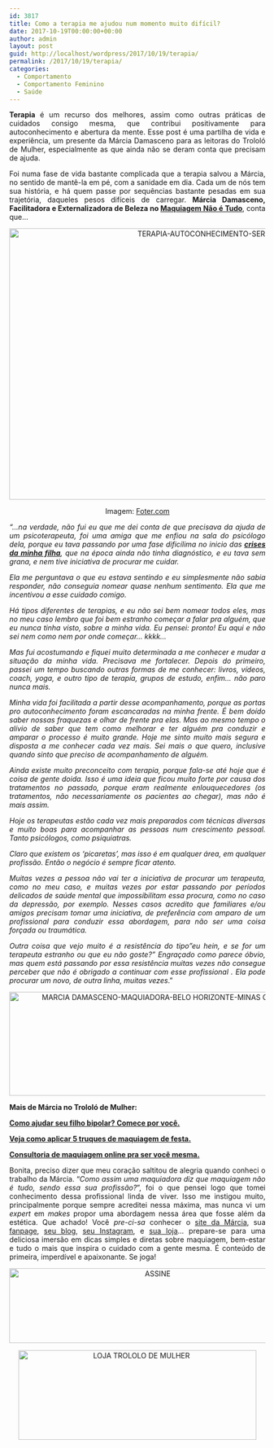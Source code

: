 ```yaml
---
id: 3817
title: Como a terapia me ajudou num momento muito difícil?
date: 2017-10-19T00:00:00+00:00
author: admin
layout: post
guid: http://localhost/wordpress/2017/10/19/terapia/
permalink: /2017/10/19/terapia/
categories:
  - Comportamento
  - Comportamento Feminino
  - Saúde
---
```

<p align="justify">
  <strong>Terapia </strong>é um recurso dos melhores, assim como outras práticas de cuidados consigo mesma, que contribui positivamente para autoconhecimento e abertura da mente. Esse post é uma partilha de vida e experiência, um presente da Márcia Damasceno para as leitoras do Trololó de Mulher, especialmente as que ainda não se deram conta que precisam de ajuda.
</p>

<p align="justify">
  Foi numa fase de vida bastante complicada que a terapia salvou a Márcia, no sentido de mantê-la em pé, com a sanidade em dia. Cada um de nós tem sua história, e há quem passe por sequências bastante pesadas em sua trajetória, daqueles pesos difíceis de carregar. <strong>Márcia Damasceno, Facilitadora e Externalizadora de Beleza no </strong><a href="https://www.facebook.com/maquiagemnaoetudo/" target="_blank"><strong>Maquiagem Não é Tudo</strong></a>, conta que…
</p>

<p align="center">
  <img class="alignnone size-full wp-image-14288" src="http://www.trololodemulher.com.br/blog/wp-content/uploads/2017/10/TERAPIA-AUTOCONHECIMENTO-SERENIDADE.jpg" alt="TERAPIA-AUTOCONHECIMENTO-SERENIDADE" width="800" height="533" />
</p>

<p align="center">
  Imagem: <a href="http://foter.com/re/817f32" target="_blank">Foter.com</a>
</p>

<p align="justify">
  <em>“…na verdade, não fui eu que me dei conta de que precisava da ajuda de um psicoterapeuta, foi uma amiga que me enfiou na sala do psicólogo dela, porque eu tava passando por uma fase dificílima no inicio das </em><a href="http://www.trololodemulher.com.br/2017/09/20/filho-bipolar/" target="_blank"><strong><em>crises da minha filha</em></strong></a><em>, que na época ainda não tinha diagnóstico, e eu tava sem grana, e nem tive iniciativa de procurar me cuidar.</em>
</p>

<p align="justify">
  <em>Ela me perguntava o que eu estava sentindo e eu simplesmente não sabia responder, não conseguia nomear quase nenhum sentimento. Ela que me incentivou a esse cuidado comigo.</em>
</p>

<p align="justify">
  <em>Há tipos diferentes de terapias, e eu não sei bem nomear todos eles, mas no meu caso lembro que foi bem estranho começar a falar pra alguém, que eu nunca tinha visto, sobre a minha vida. Eu pensei: pronto! Eu aqui e não sei nem como nem por onde começar&#8230; kkkk…<br /> </em>
</p>

<p align="justify">
  <em>Mas fui acostumando e fiquei muito determinada a me conhecer e mudar a situação da minha vida. Precisava me fortalecer. Depois do primeiro, passei um tempo buscando outras formas de me conhecer: livros, vídeos, coach, yoga, e outro tipo de terapia, grupos de estudo, enfim&#8230; não paro nunca mais.</em>
</p>

<p align="justify">
  <em>Minha vida foi facilitada a partir desse acompanhamento, porque as portas pro autoconhecimento foram escancaradas na minha frente. É bem doído saber nossas fraquezas e olhar de frente pra elas. Mas ao mesmo tempo o alívio de saber que tem como melhorar e ter alguém pra conduzir e amparar o processo é muito grande. Hoje me sinto muito mais segura e disposta a me conhecer cada vez mais. Sei mais o que quero, inclusive quando sinto que preciso de acompanhamento de alguém. </em>
</p>

<p align="justify">
  <em>Ainda existe muito preconceito com terapia, porque fala-se até hoje que é coisa de gente doida. Isso é uma ideia que ficou muito forte por causa dos tratamentos no passado, porque eram realmente enlouquecedores (os tratamentos, não necessariamente os pacientes ao chegar), mas não é mais assim.</em>
</p>

<p align="justify">
  <em>Hoje os terapeutas estão cada vez mais preparados com técnicas diversas e muito boas para acompanhar as pessoas num crescimento pessoal. Tanto psicólogos, como psiquiatras.</em>
</p>

<p align="justify">
  <em>Claro que existem os &#8216;picaretas&#8217;, mas isso é em qualquer área, em qualquer profissão. Então o negócio é sempre ficar atento.</em>
</p>

<p align="justify">
  <em>Muitas vezes a pessoa não vai ter a iniciativa de procurar um terapeuta, como no meu caso, e muitas vezes por estar passando por períodos delicados de saúde mental que impossibilitam essa procura, como no caso da depressão, por exemplo. Nesses casos acredito que familiares e/ou amigos precisam tomar uma iniciativa, de preferência com amparo de um profissional para conduzir essa abordagem, para não ser uma coisa forçada ou traumática.</em>
</p>

<p align="justify">
  <em>Outra coisa que vejo muito é a resistência do tipo&#8221;eu hein, e se for um terapeuta estranho ou que eu não goste?&#8221; Engraçado como parece óbvio, mas quem está passando por essa resistência muitas vezes não consegue perceber que não é obrigado a continuar com esse profissional . Ela pode procurar um novo, de outra linha, muitas vezes</em>.”
</p>

<p align="center">
  <img class="alignnone size-full wp-image-11903" src="http://www.trololodemulher.com.br/blog/wp-content/uploads/2016/02/MARCIA-DAMASCENO-MAQUIADORA-BELO-HORIZONTE-MINAS-GERAIS-MAQUIAGEM-NAO-E-TUDO2.jpg" alt="MARCIA DAMASCENO-MAQUIADORA-BELO HORIZONTE-MINAS GERAIS-MAQUIAGEM NAO E TUDO[2]" width="800" height="204" />
</p>

<p align="justify">
  <strong>Mais de Márcia no Trololó de Mulher:</strong>
</p>

<p align="justify">
  <a href="http://www.trololodemulher.com.br/2017/09/20/filho-bipolar/" target="_blank"><strong>Como ajudar seu filho bipolar? Comece por você.</strong></a>
</p>

<p align="justify">
  <a href="http://www.trololodemulher.com.br/2017/02/23/maquiagem-de-festa/" target="_blank"><strong>Veja como aplicar 5 truques de maquiagem de festa.</strong></a>
</p>

<p align="justify">
  <a href="http://www.trololodemulher.com.br/2016/12/15/consultoria-online-de-maquiagem/" target="_blank"><strong>Consultoria de maquiagem online pra ser você mesma.</strong></a>
</p>

<p align="justify">
  Bonita, preciso dizer que meu coração saltitou de alegria quando conheci o trabalho da Márcia. “<em>Como assim uma maquiadora diz que maquiagem não é tudo, sendo essa sua profissão?</em>”, foi o que pensei logo que tomei conhecimento dessa profissional linda de viver. Isso me instigou muito, principalmente porque sempre acreditei nessa máxima, mas nunca vi um <em>expert</em> em <em>makes</em> propor uma abordagem nessa área que fosse além da estética. Que achado! Você <em>pre-ci-sa</em> conhecer o <a href="http://www.marciadamasceno.com.br/" target="_blank">site da Márcia</a>, sua <a href="https://www.facebook.com/maquiagemnaoetudo/timeline" target="_blank">fanpage</a>, <a href="http://www.marciadamasceno.com.br/#blog" target="_blank">seu blog</a>, <a href="https://www.instagram.com/maquiagemnaoetudo/" target="_blank">seu Instagram</a>, e <a href="http://www.marciadamasceno.com.br/produtos-marcia-damasceno/" target="_blank">sua loja</a>… prepare-se para uma deliciosa imersão em dicas simples e diretas sobre maquiagem, bem-estar e tudo o mais que inspira o cuidado com a gente mesma. É conteúdo de primeira, imperdível e apaixonante. Se joga!
</p>

<p align="center">
  <a href="http://feedburner.google.com/fb/a/mailverify?uri=blogbichafemea&loc=pt_BR" target="_blank"><img class="alignnone size-full wp-image-14011" src="http://www.trololodemulher.com.br/blog/wp-content/uploads/2017/08/ASSINE.jpg" alt="ASSINE" width="568" height="147" /></a>
</p>

<p align="center">
  <a href="http://loja.trololodemulher.com.br/" target="_blank"><img class="alignnone wp-image-14278 size-full" src="http://www.trololodemulher.com.br/blog/wp-content/uploads/2017/10/LOJA-TROLOLO-DE-MULHER.png" alt="LOJA TROLOLO DE MULHER" width="468" height="176" /></a>
</p>